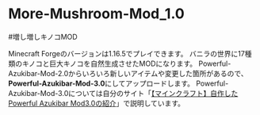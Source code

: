 # More-Mushroom-Mod_1.0
#増し増しキノコMOD

Minecraft Forgeのバージョンは1.16.5でプレイできます。
バニラの世界に17種類のキノコと巨大キノコを自然生成させたMODになります。
Powerful-Azukibar-Mod-2.0からいろいろ新しいアイテムや変更した箇所があるので、**Powerful-Azukibar-Mod-3.0**にしてアップロードします。
Powerful-Azukibar-Mod-3.0については自分のサイト「[【マインクラフト】自作したPowerful Azukibar Mod3.0の紹介](https://mayumega.site/micramod/powerful_azukibar_4/)」で説明しています。
